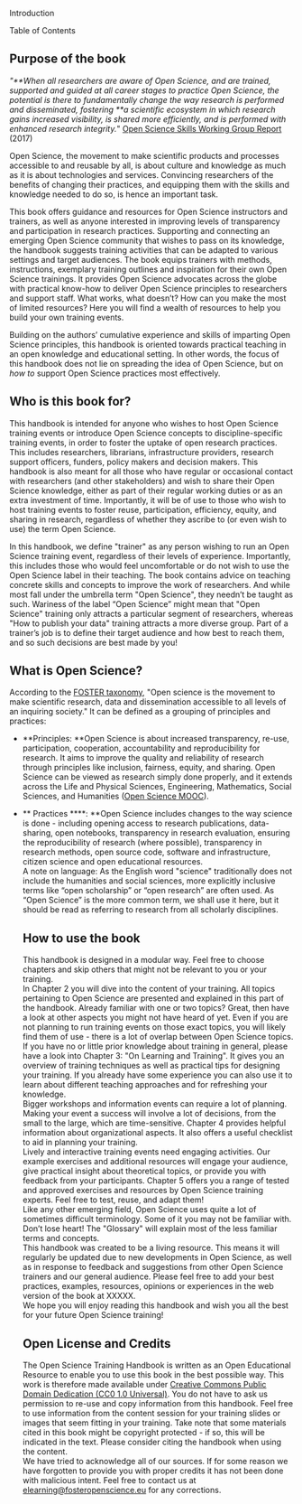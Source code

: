 Introduction

Table of Contents



## Purpose of the book

_"**When all researchers are aware of Open Science, and are trained, supported and guided at all career stages to practice Open Science, the potential is there to fundamentally change the way research is performed and disseminated, fostering **a scientific ecosystem in which research gains increased visibility, is shared more efficiently, and is performed with enhanced research integrity._" [Open Science Skills Working Group Report](https://ec.europa.eu/research/openscience/pdf/os_skills_wgreport_final.pdf#view=fit&pagemode=none) \(2017\)

Open Science, the movement to make scientific products and processes accessible to and reusable by all, is about culture and knowledge as much as it is about technologies and services. Convincing researchers of the benefits of changing their practices, and equipping them with the skills and knowledge needed to do so, is hence an important task.

This book offers guidance and resources for Open Science instructors and trainers, as well as anyone interested in improving levels of transparency and participation in research practices. Supporting and connecting an emerging Open Science community that wishes to pass on its knowledge, the handbook suggests training activities that can be adapted to various settings and target audiences. The book equips trainers with methods, instructions, exemplary training outlines and inspiration for their own Open Science trainings. It provides Open Science advocates across the globe with practical know-how to deliver Open Science principles to researchers and support staff. What works, what doesn’t? How can you make the most of limited resources? Here you will find a wealth of resources to help you build your own training events.

Building on the authors’ cumulative experience and skills of imparting Open Science principles, this handbook is oriented towards practical teaching in an open knowledge and educational setting. In other words, the focus of this handbook does not lie on spreading the idea of Open Science, but on _how to_ support Open Science practices most effectively.

## Who is this book for?

This handbook is intended for anyone who wishes to host Open Science training events or introduce Open Science concepts to discipline-specific training events, in order to foster the uptake of open research practices. This includes researchers, librarians, infrastructure providers, research support officers, funders, policy makers and decision makers. This handbook is also meant for all those who have regular or occasional contact with researchers \(and other stakeholders\) and wish to share their Open Science knowledge, either as part of their regular working duties or as an extra investment of time. Importantly, it will be of use to those who wish to host training events to foster reuse, participation, efficiency, equity, and sharing in research, regardless of whether they ascribe to \(or even wish to use\) the term Open Science.

In this handbook, we define "trainer" as any person wishing to run an Open Science training event, regardless of their levels of experience. Importantly, this includes those who would feel uncomfortable or do not wish to use the Open Science label in their teaching. The book contains advice on teaching concrete skills and concepts to improve the work of researchers. And while most fall under the umbrella term "Open Science", they needn’t be taught as such. Wariness of the label “Open Science” might mean that "Open Science" training only attracts a particular segment of researchers, whereas "How to publish your data" training attracts a more diverse group. Part of a trainer’s job is to define their target audience and how best to reach them, and so such decisions are best made by you!

## What is Open Science?

According to the [FOSTER taxonomy](https://www.fosteropenscience.eu/taxonomy/term/7), "Open science is the movement to make scientific research, data and dissemination accessible to all levels of an inquiring society."  It can be defined as a grouping of principles and practices:

* **Principles: **Open Science is about increased transparency, re-use, participation, cooperation, accountability and reproducibility for research. It aims to improve the quality and reliability of research through principles like inclusion, fairness, equity, and sharing. Open Science can be viewed as research simply done properly, and it extends across the Life and Physical Sciences, Engineering, Mathematics, Social Sciences, and Humanities \([Open Science MOOC](https://docs.google.com/document/d/1KuTSECSYHXZmZX15GDjyD65pJ90eRMhHVEZ-1trsw30/edit?usp=sharing)\).
* ** Practices \*\***: \*\*Open Science includes changes to the way science is done - including opening access to research publications, data-sharing, open notebooks, transparency in research evaluation, ensuring the reproducibility of research \(where possible\), transparency in research methods, open source code, software and infrastructure, citizen science and open educational resources.  
  A note on language: As the English word "science" traditionally does not include the humanities and social sciences, more explicitly inclusive terms like “open scholarship” or “open research” are often used. As “Open Science” is the more common term, we shall use it here, but it should be read as referring to research from all scholarly disciplines.

  ## How to use the book

  This handbook is designed in a modular way. Feel free to choose chapters and skip others that might not be relevant to you or your training.   
  In Chapter 2 you will dive into the content of your training. All topics pertaining to Open Science are presented and explained in this part of the handbook. Already familiar with one or two topics? Great, then have a look at other aspects you might not have heard of yet. Even if you are not planning to run training events on those exact topics, you will likely find them of use - there is a lot of overlap between Open Science topics.  
  If you have no or little prior knowledge about training in general, please have a look into Chapter 3: "On Learning and Training". It gives you an overview of training techniques as well as practical tips for designing your training. If you already have some experience you can also use it to learn about different teaching approaches and for refreshing your knowledge.  
  Bigger workshops and information events can require a lot of planning. Making your event a success will involve a lot of decisions, from the small to the large, which are time-sensitive. Chapter 4 provides helpful information about organizational aspects. It also offers a useful checklist to aid in planning your training.  
  Lively and interactive training events need engaging activities. Our example exercises and additional resources will engage your audience, give practical insight about theoretical topics, or provide you with feedback from your participants. Chapter 5 offers you a range of tested and approved exercises and resources by Open Science training experts. Feel free to test, reuse, and adapt them!  
  Like any other emerging field, Open Science uses quite a lot of sometimes difficult terminology. Some of it you may not be familiar with. Don’t lose heart! The "Glossary" will explain most of the less familiar terms and concepts.  
  This handbook was created to be a living resource. This means it will regularly be updated due to new developments in Open Science, as well as in response to feedback and suggestions from other Open Science trainers and our general audience. Please feel free to add your best practices, examples, resources, opinions or experiences in the web version of the book at XXXXX.   
  We hope you will enjoy reading this handbook and wish you all the best for your future Open Science training!

  ## Open License and Credits

  The Open Science Training Handbook is written as an Open Educational Resource to enable you to use this book in the best possible way. This work is therefore made available under [Creative Commons Public Domain Dedication \(CC0 1.0 Universal\)](https://creativecommons.org/publicdomain/zero/1.0/). You do not have to ask us permission to re-use and copy information from this handbook. Feel free to use information from the content session for your training slides or images that seem fitting in your training. Take note that some materials cited in this book might be copyright protected - if so, this will be indicated in the text. Please consider citing the handbook when using the content.  
  We have tried to acknowledge all of our sources. If for some reason we have forgotten to provide you with proper credits it has not been done with malicious intent. Feel free to contact us at [elearning@fosteropenscience.eu](mailto:elearning@fosteropenscience.eu) for any corrections.



